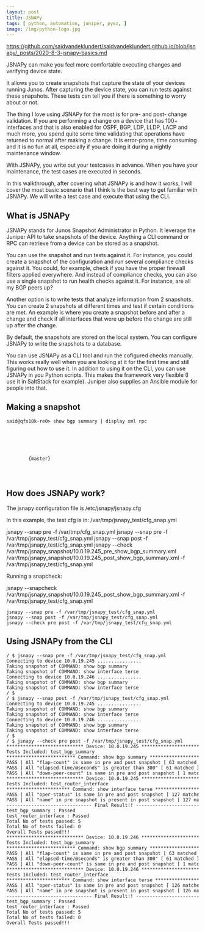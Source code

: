 ```yaml
---
layout: post
title: JSNAPy
tags: [ python, automation, juniper, pyez, ]
image: /img/python-logo.jpg
---
```


https://github.com/saidvandeklundert/saidvandeklundert.github.io/blob/jsnapy/_posts/2020-8-3-jsnapy-basics.md


JSNAPy can make you feel more comfortable executing changes and verifying device state. 

It allows you to create snapshots that capture the state of your devices running Junos. After capturing the device state, you can run tests against these snapshots. These tests can tell you if there is something to worry about or not.

The thing I love using JSNAPy for the most is for pre- and post- change validation. If you are performing a change on a device that has 100+ interfaces and that is also enabled for OSPF, BGP, LDP, LLDP, LACP and much more, you spend quite some time validating that operations have returned to normal after making a change. It is error-prone, time consuming and it is no fun at all, especially if you are doing it during a nightly maintenance window.

With JSNAPy, you write out your testcases in advance. When you have your maintenance, the test cases are executed in seconds.

In this walkthrough, after covering what JSNAPy is and how it works, I will cover the most basic scenario that I think is the best way to get familiar with JSNAPy.  We will write a test case and execute that using the CLI.


## What is JSNAPy 

JSNAPy stands for Junos Snapshot Administrator in Python. It leverage the Juniper API to take snapshots of the device. Anything a CLI command or RPC can retrieve from a device can be stored as a snapshot.

You can use the snapshot and run tests against it. For instance, you could create a snapshot of the configuration and run several compliance checks against it. You could, for example, check if you have the proper firewall filters applied everywhere. And instead of compliance checks, you can also use a single snapshot to run health checks against it. For instance, are all my BGP peers up?

Another option is to write tests that analyze information from 2 snapshots. You can create 2 snapshots at different times and test if certain conditions are met. An example is where you create a snapshot before and after a change and check if all interfaces that were up before the change are still up after the change.

By default, the snapshots are stored on the local system. You can configure JSNAPy to write the snapshots to a database.


You can use JSNAPy as a CLI tool and run the cofigured checks manually. This works really well when you are looking at it for the first time and still figuring out how to use it. In addition to using it on the CLI, you can use JSNAPy in you Python scripts. This makes the framework very flexible (I use it in SaltStack for example). Juniper also supplies an Ansible module for people into that.


## Making a snapshot



<pre style="font-size:12px">
said@qfx10k-re0> show bgp summary | display xml rpc 
<rpc-reply xmlns:junos="http://xml.juniper.net/junos/15.1X53/junos">
    <rpc>
        <get-bgp-summary-information>
        </get-bgp-summary-information>
    </rpc>
    <cli>
        <banner>{master}</banner>
    </cli>
</rpc-reply>

</pre>




## How does JSNAPy work?

The jsnapy configuration file is /etc/jsnapy/jsnapy.cfg

In this example, the test cfg is in:  /var/tmp/jsnapy_test/cfg_snap.yml 



jsnapy --snap pre -f /var/tmp/cfg_snap.yml 
jsnapy --snap pre -f /var/tmp/jsnapy_test/cfg_snap.yml 
jsnapy --snap post -f /var/tmp/jsnapy_test/cfg_snap.yml 
jsnapy --check /var/tmp/jsnapy_snapshot/10.0.19.245_pre_show_bgp_summary.xml  /var/tmp/jsnapy_snapshot/10.0.19.245_post_show_bgp_summary.xml -f /var/tmp/jsnapy_test/cfg_snap.yml 



Running a snapcheck:


jsnapy --snapcheck  /var/tmp/jsnapy_snapshot/10.0.19.245_post_show_bgp_summary.xml -f /var/tmp/jsnapy_test/cfg_snap.yml 



<pre style="font-size:12px">
jsnapy --snap pre -f /var/tmp/jsnapy_test/cfg_snap.yml 
jsnapy --snap post -f /var/tmp/jsnapy_test/cfg_snap.yml 
jsnapy --check pre post -f /var/tmp/jsnapy_test/cfg_snap.yml 
</pre>


## Using JSNAPy from the CLI


<pre style="font-size:12px">
/ $ jsnapy --snap pre -f /var/tmp/jsnapy_test/cfg_snap.yml 
Connecting to device 10.0.19.245 ................
Taking snapshot of COMMAND: show bgp summary 
Taking snapshot of COMMAND: show interface terse 
Connecting to device 10.0.19.246 ................
Taking snapshot of COMMAND: show bgp summary 
Taking snapshot of COMMAND: show interface terse 
/ $ 
/ $ jsnapy --snap post -f /var/tmp/jsnapy_test/cfg_snap.yml 
Connecting to device 10.0.19.245 ................
Taking snapshot of COMMAND: show bgp summary 
Taking snapshot of COMMAND: show interface terse 
Connecting to device 10.0.19.246 ................
Taking snapshot of COMMAND: show bgp summary 
Taking snapshot of COMMAND: show interface terse 
/ $ 
/ $ jsnapy --check pre post -f /var/tmp/jsnapy_test/cfg_snap.yml 
**************************** Device: 10.0.19.245 ****************************
Tests Included: test_bgp_summary 
************************* Command: show bgp summary *************************
PASS | All "flap-count" is same in pre and post snapshot [ 63 matched ]
PASS | All "elapsed-time/@seconds" is greater than 300" [ 61 matched ]
PASS | All "down-peer-count" is same in pre and post snapshot [ 1 matched ]
**************************** Device: 10.0.19.245 ****************************
Tests Included: test_router_interface 
*********************** Command: show interface terse ***********************
PASS | All "oper-status" is same in pre and post snapshot [ 127 matched ]
PASS | All "name" in pre snapshot is present in post snapshot [ 127 matched ]
------------------------------- Final Result!! -------------------------------
test_bgp_summary : Passed
test_router_interface : Passed
Total No of tests passed: 5
Total No of tests failed: 0 
Overall Tests passed!!! 
**************************** Device: 10.0.19.246 ****************************
Tests Included: test_bgp_summary 
************************* Command: show bgp summary *************************
PASS | All "flap-count" is same in pre and post snapshot [ 63 matched ]
PASS | All "elapsed-time/@seconds" is greater than 300" [ 61 matched ]
PASS | All "down-peer-count" is same in pre and post snapshot [ 1 matched ]
**************************** Device: 10.0.19.246 ****************************
Tests Included: test_router_interface 
*********************** Command: show interface terse ***********************
PASS | All "oper-status" is same in pre and post snapshot [ 126 matched ]
PASS | All "name" in pre snapshot is present in post snapshot [ 126 matched ]
------------------------------- Final Result!! -------------------------------
test_bgp_summary : Passed
test_router_interface : Passed
Total No of tests passed: 5
Total No of tests failed: 0 
Overall Tests passed!!! 
</pre>

























